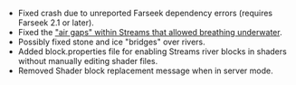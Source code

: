 - Fixed crash due to unreported Farseek dependency errors (requires Farseek 2.1 or later).
- Fixed the ["air gaps" within Streams that allowed breathing underwater](https://github.com/delvr/Streams/issues/15).
- Possibly fixed stone and ice "bridges" over rivers.
- Added block.properties file for enabling Streams river blocks in shaders without manually editing shader files.
- Removed Shader block replacement message when in server mode.
